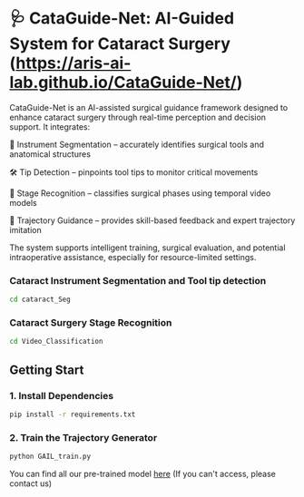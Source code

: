 # 🩺 CataGuide-Net: AI-Guided System for Cataract Surgery (https://aris-ai-lab.github.io/CataGuide-Net/)
CataGuide-Net is an AI-assisted surgical guidance framework designed to enhance cataract surgery through real-time perception and decision support. It integrates:

🎯 Instrument Segmentation – accurately identifies surgical tools and anatomical structures

🛠 Tip Detection – pinpoints tool tips to monitor critical movements

🔄 Stage Recognition – classifies surgical phases using temporal video models

🤖 Trajectory Guidance – provides skill-based feedback and expert trajectory imitation

The system supports intelligent training, surgical evaluation, and potential intraoperative assistance, especially for resource-limited settings.
### Cataract Instrument Segmentation and Tool tip detection

```bash
cd cataract_Seg
```

### Cataract Surgery Stage Recognition
```bash
cd Video_Classification
```

## Getting Start

### 1. Install Dependencies
```bash
pip install -r requirements.txt
```

### 2. Train the Trajectory Generator
```bash
python GAIL_train.py
```

You can find all our pre-trained model [here](https://drive.google.com/drive/folders/1XWkPpOvfDpVvim4MM7nbUQyge_vu9xJL)
(If you can't access, please contact us)

